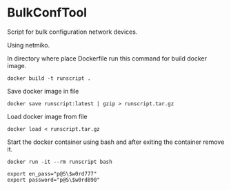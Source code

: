 # BulkConfTool
Script for bulk configuration network devices.

Using netmiko.

In directory where place Dockerfile run this command for build docker image.  
```
docker build -t runscript .
```
Save docker image in file
```
docker save runscript:latest | gzip > runscript.tar.gz
```
Load docker image from file
```
docker load < runscript.tar.gz
```
Start the docker container using bash and after exiting the container remove it.
```
docker run -it --rm runscript bash
```
```
export en_pass="p@S\$w0rd777"
export password="p@S\$w0rd890"
```